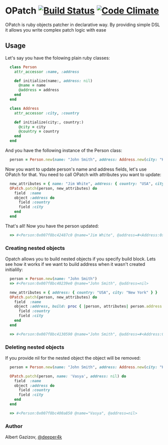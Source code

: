 # OPatch [![Build Status](https://travis-ci.org/AlbertGazizov/opatch.png)](https://travis-ci.org/AlbertGazizov/opatch) [![Code Climate](https://codeclimate.com/github/AlbertGazizov/opatch.png)](https://codeclimate.com/github/AlbertGazizov/opatch)



OPatch is ruby objects patcher in declarative way. By providing simple DSL it allows you write complex patch logic with ease

## Usage
Let's say you have the folowing plain ruby classes:
```ruby
  class Person
    attr_accessor :name, :address

    def initialize(name:, address: nil)
      @name = name
      @address = address
    end
  end

  class Address
    attr_accessor :city, :country

    def initialize(city:, country:)
      @city = city
      @country = country
    end
  end
```
And you have the following instance of the Person class:
```ruby
  person = Person.new(name: "John Smith", address: Address.new(city: "Kazan", country: "Russia"))
```
Now you want to update person's name and address fields, let's use OPatch for that.
You need to call OPatch with attributes you want to update:
```ruby
  new_attributes = { name: "Jim White", address: { country: "USA", city: "New York" } }
  OPatch.patch(person, new_attributes) do
    field  :name
    object :address do
      field :country
      field :city
    end
  end
```
That's all! Now you have the person updated:
```ruby
  => #<Person:0x007f8bc42487c0 @name="Jim White", @address=#<Address:0x007f8bc4248838 @city="New York", @country="USA">>
```

### Creating nested objects
Opatch allows you to build nested objects if you specify build block.
Lets see how it works if we want to build address when it wasn't created initialilly:
```ruby
  person = Person.new(name: "John Smith")
  => #<Person:0x007f8bc40239e0 @name="John Smith", @address=nil>
```
```ruby
  new_attributes = { address: { country: "USA", city: "New York" } }
  OPatch.patch(person, new_attributes) do
    field  :name
    object :address, build: proc { |person, attributes| person.address = Address.new(attributes) }  do
      field :country
      field :city
    end
  end
```
```ruby
  => #<Person:0x007f8bc4130590 @name="John Smith", @address=#<Address:0x007f8bc4049a28 @city="New York", @country="USA">>
```


### Deleting nested objects
If you provide nil for the nested object the object will be removed:
```ruby
  person = Person.new(name: "John Smith", address: Address.new(city: "Kazan", country: "Russia"))

  OPatch.patch(person, name: 'Vasya', address: nil) do
    field  :name
    object :address do
      field :country
      field :city
    end
  end

  => #<Person:0x007f8bc400a850 @name="Vasya", @address=nil>
```

### Author
Albert Gazizov, [@deeper4k](https://twitter.com/deeper4k)

